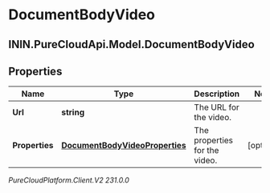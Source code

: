 # DocumentBodyVideo

## ININ.PureCloudApi.Model.DocumentBodyVideo

## Properties

|Name | Type | Description | Notes|
|------------ | ------------- | ------------- | -------------|
| **Url** | **string** | The URL for the video. | |
| **Properties** | [**DocumentBodyVideoProperties**](DocumentBodyVideoProperties) | The properties for the video. | [optional] |



_PureCloudPlatform.Client.V2 231.0.0_
